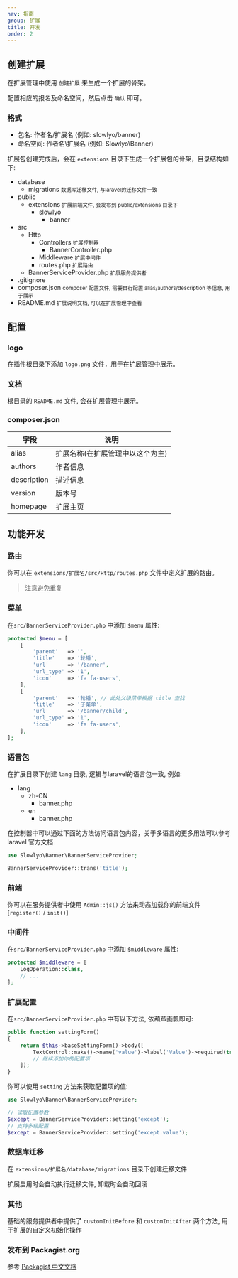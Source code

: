 ```yaml
---
nav: 指南
group: 扩展
title: 开发
order: 2
---
```


## 创建扩展

在扩展管理中使用 `创建扩展` 来生成一个扩展的骨架。

配置相应的报名及命名空间，然后点击 `确认` 即可。

### 格式

- 包名: 作者名/扩展名 (例如: slowlyo/banner)
- 命名空间: 作者名\扩展名 (例如: Slowlyo\Banner)

扩展包创建完成后，会在 `extensions` 目录下生成一个扩展包的骨架，目录结构如下:

<Tree>
    <ul>
        <li>
            database
            <ul>
                <li>
                    migrations   
                    <small>数据库迁移文件, 与laravel的迁移文件一致</small>
                    <ul></ul>
                </li>
            </ul>
        </li>
        <li>
            public
            <ul>
                <li>
                    extensions   
                    <small>扩展前端文件, 会发布到 public/extensions 目录下</small>
                    <ul>
                        <li> 
                            slowlyo   
                            <ul>
                                <li> 
                                    banner
                                    <ul></ul>
                                </li>
                            </ul>
                        </li>
                    </ul>
                </li>
            </ul>
        </li>
        <li> 
            src
            <ul>
                <li>
                    Http
                    <ul>
                        <li>
                            Controllers   
                            <small>扩展控制器</small>
                            <ul>
                                <li> BannerController.php   </li>
                            </ul>
                        </li>
                        <li> 
                            Middleware   
                            <small>扩展中间件</small>
                            <ul></ul>
                        </li>
                        <li> 
                            routes.php   
                            <small>扩展路由</small>
                        </li>
                    </ul>
                </li>
                <li>
                    BannerServiceProvider.php   
                    <small>扩展服务提供者</small>
                </li>
            </ul>
        </li>
        <li>
            .gitignore   
        </li>
        <li>
            composer.json   
            <small>composer 配置文件, 需要自行配置 alias/authors/description 等信息, 用于展示</small>
        </li>
        <li>
            README.md   
            <small>扩展说明文档, 可以在扩展管理中查看</small>
        </li>
    </ul>
</Tree>

## 配置

### logo

在插件根目录下添加 `logo.png` 文件，用于在扩展管理中展示。

### 文档

根目录的 `README.md` 文件, 会在扩展管理中展示。

### composer.json

| 字段          | 说明                |
|-------------|-------------------|
| alias       | 扩展名称(在扩展管理中以这个为主) |
| authors     | 作者信息              |
| description | 描述信息              |
| version     | 版本号               |
| homepage    | 扩展主页              |

## 功能开发

### 路由

你可以在 `extensions/扩展名/src/Http/routes.php` 文件中定义扩展的路由。
> 注意避免重复

### 菜单

在`src/BannerServiceProvider.php` 中添加 `$menu` 属性:

```php
protected $menu = [
    [
        'parent'   => '',
        'title'    => '轮播',
        'url'      => '/banner',
        'url_type' => '1',
        'icon'     => 'fa fa-users',
    ],
    [
        'parent'   => '轮播', // 此处父级菜单根据 title 查找
        'title'    => '子菜单',
        'url'      => '/banner/child',
        'url_type' => '1',
        'icon'     => 'fa fa-users',
    ],
];
```

### 语言包

在扩展目录下创建 `lang` 目录, 逻辑与laravel的语言包一致, 例如:

<Tree>
    <ul>
        <li>
            lang
            <ul>
                <li>
                    zh-CN
                    <ul>
                        <li> banner.php </li>
                    </ul>
                    <li>
                        en
                        <ul>
                            <li> banner.php </li>
                        </ul>
                    </li>
                </li>
            </ul>
        </li>
    </ul>
</Tree>

在控制器中可以通过下面的方法访问语言包内容，关于多语言的更多用法可以参考 laravel 官方文档

```php
use Slowlyo\Banner\BannerServiceProvider;

BannerServiceProvider::trans('title');
```

### 前端

你可以在服务提供者中使用 `Admin::js()` 方法来动态加载你的前端文件 [`register()` / `init()`]

### 中间件

在`src/BannerServiceProvider.php` 中添加 `$middleware` 属性:

```php
protected $middleware = [
    LogOperation::class,
    // ...
];
```

### 扩展配置

在`src/BannerServiceProvider.php` 中有以下方法, 依葫芦画瓢即可:

```php
public function settingForm()
{
    return $this->baseSettingForm()->body([
        TextControl::make()->name('value')->label('Value')->required(true),
        // 继续添加你的配置项
    ]);
}
```

你可以使用 `setting` 方法来获取配置项的值:

```php
use Slowlyo\Banner\BannerServiceProvider;

// 读取配置参数
$except = BannerServiceProvider::setting('except');
// 支持多级配置
$except = BannerServiceProvider::setting('except.value');
```

### 数据库迁移

在 `extensions/扩展名/database/migrations` 目录下创建迁移文件

扩展启用时会自动执行迁移文件, 卸载时会自动回滚

### 其他

基础的服务提供者中提供了 `customInitBefore` 和 `customInitAfter` 两个方法, 用于扩展的自定义初始化操作

### 发布到 Packagist.org

参考 [Packagist 中文文档](https://learnku.com/docs/composer/2018)
